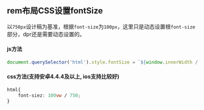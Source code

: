 ## rem布局CSS设置fontSize
以`750px`设计稿为基准，根据`font-size`为`100px`，这里只是动态设置根`font-size`部分，dpr还是需要动态设置的。

#### js方法
```js
document.querySelector('html').style.fontSize = `${window.innerWidth / 7.5}px`;
```

#### css方法(支持安卓4.4.4及以上, ios支持比较好)

```css
html{
    font-siez: 100vw / 750;
}
```